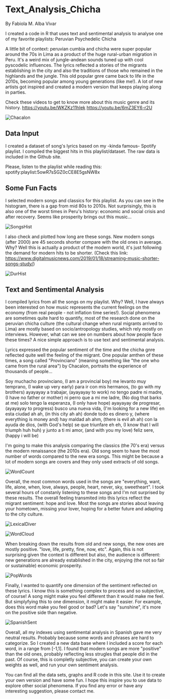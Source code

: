 # Text_Analysis_Chicha
By Fabiola M. Alba Vivar

I created a code in R that uses text and sentimental analysis to analyse one of my favorite playlists: Peruvian Psychedelic Chicha

A little bit of context: peruvian cumbia and chicha were super popular around the 70s in Lima as a product of the huge rural-urban migration in Peru. It's a weird mix of jungle-andean sounds tuned up with cool pyscodelic influences. The lyrics reflected a stories of the migrants establishing in the city and also the traditions of those who remained in the highlands and the jungle. This old popular gnre came back to life in the 2010s, becoming popular among young generations (like me!). A lot of new artists got inspired and created a modern version that keeps playing along in parties.

Check these videos to get to know more about this music genre and its history.
https://youtu.be/WKZKz11hIek
https://youtu.be/6mZ3EY6-r2U

![Chacalon](Chacalon.jpg)

## Data Input
I created a dataset of song's lyrics based on my -kinda famous- Spotify playlist. I compiled the biggest hits in this playlist/dataset. 
The raw data is included in the Github site. 

Please, listen to the playlist while reading this: spotify:playlist:5owR7sSGZ0cCE8E5gsNW8x

## Some Fun Facts 
I selected modern songs and classics for this playlist. As you can see in the histogram, there is a gap from mid 80s to 2010s.
Not surprisingly, this is also one of the worst times in Peru's history: economic and social crisis and after recovery. 
Seems like prosperity brings out this music... 

![SongsHist](SongsHist.png)

I also check and plotted how long are these songs. New modern songs (after 2000) are 45 seconds shorter compare with the old ones in average. Why? Well this is actually a product of the modern world, it's just following the demand for modern hits to be shorter. 
(Check this link: https://www.digitalmusicnews.com/2019/01/18/streaming-music-shorter-songs-study/)

![DurHist](DurHistOver.png)

## Text and Sentimental Analysis
I compiled lyrics from all the songs on my playlist. Why? Well, I have always been interested on how music represents the current feelings on the economy (from real people - not inflation time series!). Social phenomena are sometimes quite hard to quantify, most of the research done on the peruvian chicha culture (the cultural change when rural migrants arrived to Lima) are mostly based on socio/antropology studies, which rely mostly on interviews. However, what can we see on numbers about how people face these times? A nice simple approach is to use text and sentimental analysis.

Lyrics expressed the popular sentiment of the time and the chicha gnre reflected quite well the feeling of the migrant. One popular amthen of these times,  a song called "Provinciano" (meaning something like "the one who came from the rural area") by Chacalon, portraits the experience of thousands of people...

Soy muchacho provinciano, (I am a provincial boy)
me levanto muy temprano, (I wake up very early)
para ir con mis hermanos, (to go with my brothers)
ayayayay a trabajar, (ayayayay to work)
no tengo padre ni madre,  (I have no father or mother)
ni perro que a mi me ladre, (No dog that barks at me)
solo tengo la esperanza, (I only have hope)
ayayayay de progresar, (ayayayay to progress)
busco una nueva vida, (I'm looking for a new life)
en esta ciudad ah ah, (in this city ah ah)
donde todo es dinero y, (where everything is money and)
hay maldad ah ahm, (there is evil ah ah) 
con la ayuda de dios, (with God's help)
se que triunfare eh eh, (I know that I will triumph huh huh)
y junto a ti mi amor,  (and with you my love)
feliz sere, (happy i will be)

I'm going to make this analysis comparing the classics (the 70's era) versus the modern renaissance (the 2010s era). 
Old song seem to have the most number of words compared to the new era songs. This might be because a lot of modern songs are covers and they only used extracts of old songs.

![WordCount](WordCount.png)

Overall, the most common words used in the songs are "everything, want, life, alone, when, love, always, people, heart, never, sky, sweetheart". I took several hours of constanly listening to these songs and I'm not surprised by these results. The overall feeling transmited into this lyrics reflect the migrant sentiment: hope and love. Most the songs are stories about leaving your hometown, missing your lover, hoping for a better future and adapting to the city culture. 

![LexicalDiver](LexicalDiversity.png)

![WordCloud](WordCloud.png)

When breaking down the results from old and new songs, the new ones are mostly positive. "love, life, pretty, fine, now, etc".
Again, this is not surprising given the context is different but also, the audience is different: new generations are already established in the city, enjoying (the not so fair or sustainable) economic prosperity.

![PopWords](PopularWords.png)

Finally, I wanted to quantify one dimension of the sentiment reflected on these lyrics. I know this is something complex to process and so subjective, of course! A song might make you feel different than it would make me feel. But simplyfying this to one dimension, it might make it easier. For example, does this word make you feel good or bad? Let's say "sunshine", it's more on the positive side than negative. 

![SpanishSent](SpanishSent.png)

Overall, all my indexes using sentimental analysis in Spanish gave me very neutral results. Probably because some words and phrases are hard to categorize. So I created a new data base where I included a score for each word, in a range from [-1,1]. I found that modern songs are more "positive" than the old ones, probably reflecting less strugles that people did in the past. Of course, this is completly subjective, you can create your own weights as well, and run your own sentiment analysis. 


You can find all the data sets, graphs and R code in this site.
Use it to create your own version and have some fun. 
I hope this inspire you to use data to explore other social phenomena.
If you find any error or have any interesting suggestion, please contact me. 




